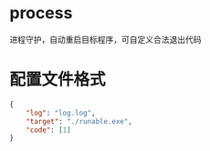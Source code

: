 # process
进程守护，自动重启目标程序，可自定义合法退出代码

# 配置文件格式
```JSON
{
	"log": "log.log",
	"target": "./runable.exe",
	"code": [1]
}
```
